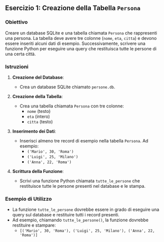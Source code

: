 ## Esercizio 1: Creazione della Tabella `Persona`

### Obiettivo
Creare un database SQLite e una tabella chiamata `Persona` che rappresenti una persona. La tabella deve avere tre colonne (`nome`, `eta`, `citta`) e devono essere inseriti alcuni dati di esempio. Successivamente, scrivere una funzione Python per eseguire una query che restituisca tutte le persone di una certa città.

### Istruzioni
1. **Creazione del Database**:
    - Crea un database SQLite chiamato `persone.db`.

2. **Creazione della Tabella**:
    - Crea una tabella chiamata `Persona` con tre colonne:
        - `nome` (testo)
        - `eta` (intero)
        - `citta` (testo)

3. **Inserimento dei Dati**:
    - Inserisci almeno tre record di esempio nella tabella `Persona`. Ad esempio:
        - `('Mario', 30, 'Roma')`
        - `('Luigi', 25, 'Milano')`
        - `('Anna', 22, 'Roma')`

4. **Scrittura della Funzione**:
    - Scrivi una funzione Python chiamata `tutte_le_persone` che restituisce tutte le persone presenti nel database e le stampa.

### Esempio di Utilizzo
- La funzione `tutte_le_persone` dovrebbe essere in grado di eseguire una query sul database e restituire tutti i record presenti.
- Ad esempio, chiamando `tutte_le_persone()`, la funzione dovrebbe restituire e stampare:
    - `[('Mario', 30, 'Roma'), ('Luigi', 25, 'Milano'), ('Anna', 22, 'Roma')]`